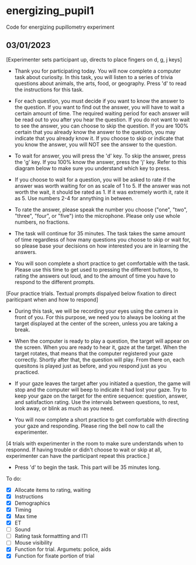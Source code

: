 # energizing_pupil1
Code for energizing pupillometry experiment

## 03/01/2023
[Experimenter sets participant up, directs to place fingers on d, g, j keys]

- Thank you for participating today. 
You will now complete a computer task about curiosity. In this task, you will listen to a series of trivia questions about animals, the arts, food, or geography.
Press 'd' to read the instructions for this task.

- For each question, you must decide if you want to know the answer to the question.
If you want to find out the answer, you will have to wait a certain amount of time. The required waiting period for each answer will be read out to you after you hear the question.
If you do not want to wait to see the answer, you can choose to skip the question.
If you are 100% certain that you already know the answer to the question, you may indicate that you already know it.
If you choose to skip or indicate that you know the answer, you will NOT see the answer to the question.

- To wait for answer, you will press the 'd' key.
To skip the answer, press the 'g' key.
If you 100% know the answer, press the 'j' key.
Refer to this diagram below to make sure you understand which key to press.

- If you choose to wait for a question, you will be asked to rate if the answer was worth waiting for on as scale of 1 to 5. 
If the answer was not worth the wait, it should be rated as 1. If it was extremely worth it, rate it as 5. Use numbers 2-4 for annything in between.

- To rate the answer, please speak the number you choose ("one", "two", "three", "four", or "five") into the microphone.
Please only use whole numbers, no fractions.

- The task will continue for 35 minutes. The task takes the same amount of time regardless of how many questions you choose to skip or wait for, so please base your decisions on how interested you are in learning the answers.

- You will soon complete a short practice to get comfortable with the task. Please use this time to get used to pressing the different buttons, to rating the answers out loud, and to the amount of time you have to respond to the different prompts.

[Four practice trials. Textual prompts dispalyed below fixation to direct pariticpant when and how to respond]

- During this task, we will be recording your eyes using the camera in front of you. 
For this purpose, we need you to always be looking at the target displayed at the center of the screen, unless you are taking a break.

- When the computer is ready to play a question, the target will appear on the screen.
When you are ready to hear it, gaze at the target. When the target rotates, that means that the computer registered your gaze correctly. Shortly after that, the question will play.
From there on, each quesitons is played just as before, and you respond just as you practiced.

- If your gaze leaves the target after you initiated a question, the game will stop and the computer will beep to indicate it had lost your gaze.
Try to keep your gaze on the target for the entire sequence: question, answer, and satisfaction rating. Use the intervals between questions, to rest, look away, or blink as much as you need.

- You will now complete a short practice to get comfortable with directing your gaze and responding. Please ring the bell now to call the experimenter.

[4 trials with experimenter in the room to make sure understands when to responnd. If having trouble or didn't choose to wait or skip at all, experimenter can have the participant repeat this practice.]

- Press 'd' to begin the task. This part will be 35 minutes long.


To do:
- [x] Allocate items to rating, waiting 
- [x] Instructions
- [x] Demographics
- [x] Timing
- [x] Max time
- [x] ET
- [ ] Sound
- [ ] Rating task formattting and ITI
- [ ] Mouse visibility
- [x] Function for trial. Argumets: police, aids
- [x] Function for fixate portion of trial
